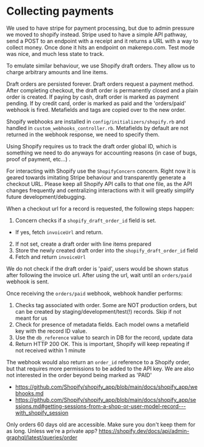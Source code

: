 # Collecting payments

We used to have stripe for payment processing, but due to admin pressure we
moved to shopify instead. Stripe used to have a simple API pathway, send a POST
to an endpoint with a receipt and it returns a URL with a way to collect money.
Once done it hits an endpoint on makerepo.com. Test mode was nice, and much less
state to track.

To emulate similar behaviour, we use Shopify draft orders. They allow us to
charge arbitrary amounts and line items.

Draft orders are persisted forever. Draft orders request a payment method. After
completing checkout, the draft order is permanently closed and a plain order is
created. If paying by cash, draft order is marked as payment pending. If by
credit card, order is marked as paid and the 'orders/paid' webhook is fired.
Metafields and tags are copied over to the new order.

Shopify webhooks are installed in `config/initializers/shopify.rb` and handled
in `custom_webhooks_controller.rb`. Metafields by default are not returned in
the webhook response, we need to specify them.

Using Shopify requires us to track the draft order global ID, which is something
we need to do anyways for accounting reasons (in case of bugs, proof of payment,
etc...)
.

For interacting with Shopify use the `ShopifyConcern` concern. Right now it is
geared towards imitating Stripe behaviour and transparently generate a checkout
URL. Please keep all Shopify API calls to that one file, as the API changes
frequently and centralizing interactions with it will greatly simplify future
development/debugging.

When a checkout url for a record is requested, the following steps happen:

1. Concern checks if a `shopify_draft_order_id` field is set.

- If yes, fetch `invoiceUrl` and return.

2. If not set, create a draft order with line items prepared
3. Store the newly created draft order into the `shopify_draft_order_id` field
4. Fetch and return `invoiceUrl`

We do not check if the draft order is 'paid', users would be shown status after
following the invoice url. After using the url, wait until an `orders/paid`
webhook is sent.

Once receiving the `orders/paid` webhook, webhook handler performs:

1. Checks tag associated with order. Some are NOT production orders, but can be
   created by staging/development/test(!) records. Skip if not meant for us
2. Check for presence of metadata fields. Each model owns a metafield key with
   the record ID value.
3. Use the `db_reference` value to search in DB for the record, update data
4. Return HTTP 200 OK. This is important, Shopify will keep repeating if not
   received within 1 minute

The webhook would also return an `order_id` reference to a Shopify order, but
that requires more permissions to be added to the API key. We are also not
interested in the order beyond being marked as 'PAID'

- https://github.com/Shopify/shopify_app/blob/main/docs/shopify_app/webhooks.md
- https://github.com/Shopify/shopify_app/blob/main/docs/shopify_app/sessions.md#getting-sessions-from-a-shop-or-user-model-record---with_shopify_session

Only orders 60 days old are accessible. Make sure you don't keep them for as
long. Unless we're a private app?
https://shopify.dev/docs/api/admin-graphql/latest/queries/order
